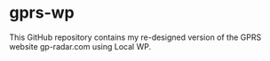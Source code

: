 # gprs-wp
This GitHub repository contains my re-designed version of the GPRS website gp-radar.com using Local WP.
